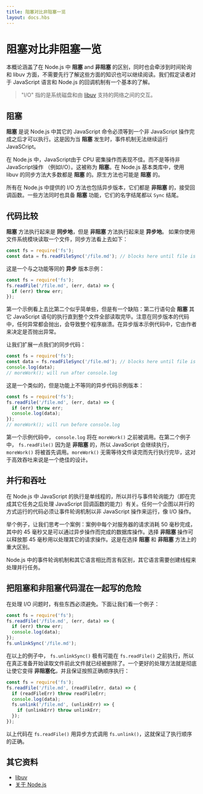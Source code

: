 ```yaml
---
title: 阻塞对比非阻塞一览
layout: docs.hbs
---
```


# 阻塞对比非阻塞一览

本概论涵盖了在 Node.js 中 **阻塞** and **非阻塞** 的区别，同时也会牵涉到时间轮询和 libuv 方面，不需要先行了解这些方面的知识也可以继续阅读。我们假定读者对于 JavaScript 语言和 Node.js 的回调机制有一个基本的了解。

> "I/O" 指的是系统磁盘和由 [libuv](http://libuv.org/) 支持的网络之间的交互。

## 阻塞

**阻塞** 是说 Node.js 中其它的 JavaScript 命令必须等到一个非 JavaScript 操作完成之后才可以执行。这是因为当 **阻塞** 发生时，事件机制无法继续运行JavaSCript。

在 Node.js 中，JavaScript由于 CPU 密集操作而表现不佳。而不是等待非 JavaScript操作 （例如I/O）。这被称为 **阻塞**。在 Node.js 基本类库中，使用 libuv 的同步方法大多数都是 **阻塞** 的。原生方法也可能是 **阻塞** 的。

所有在 Node.js 中提供的 I/O 方法也包括异步版本，它们都是 **非阻塞** 的，接受回调函数。一些方法同时也具备 **阻塞** 功能，它们的名字结尾都以 `Sync` 结尾。


## 代码比较

**阻塞** 方法执行起来是 **同步地**，但是 **非阻塞** 方法执行起来是 **异步地**。
如果你使用文件系统模块读取一个文件，同步方法看上去如下：

```js
const fs = require('fs');
const data = fs.readFileSync('/file.md'); // blocks here until file is read
```

这是一个与之功能等同的 **异步** 版本示例：

```js
const fs = require('fs');
fs.readFile('/file.md', (err, data) => {
  if (err) throw err;
});
```

第一个示例看上去比第二个似乎简单些，但是有一个缺陷：第二行语句会 **阻塞** 其它 JavaScript 语句的执行直到整个文件全部读取完毕。注意在同步版本的代码中，任何异常都会抛出，会导致整个程序崩溃。在异步版本示例代码中，它由作者来决定是否抛出异常。

让我们扩展一点我们的同步代码：

```js
const fs = require('fs');
const data = fs.readFileSync('/file.md'); // blocks here until file is read
console.log(data);
// moreWork(); will run after console.log
```

这是一个类似的，但是功能上不等同的异步代码示例版本：

```js
const fs = require('fs');
fs.readFile('/file.md', (err, data) => {
  if (err) throw err;
  console.log(data);
});
// moreWork(); will run before console.log
```

第一个示例代码中， `console.log` 将在 `moreWork()` 之前被调用。在第二个例子中， `fs.readFile()` 因为是 **非阻塞** 的，所以 JavaScript 会继续执行， `moreWork()` 将被首先调用。`moreWork()` 无需等待文件读完而先行执行完毕，这对于高效吞吐来说是一个绝佳的设计。


## 并行和吞吐

在 Node.js 中 JavaScript 的执行是单线程的，所以并行与事件轮询能力（即在完成其它任务之后处理 JavaScript 回调函数的能力）有关。任何一个企图以并行的方式运行的代码必须让事件轮询机制以非 JavaScript 操作来运行，像 I/O 操作。

举个例子，让我们思考一个案例：案例中每个对服务器的请求消耗 50 毫秒完成，其中的 45 毫秒又是可以通过异步操作而完成的数据库操作。选择 **非阻塞** 操作可以释放那 45 毫秒用以处理其它的请求操作。这是在选择 **阻塞** 和 **非阻塞** 方法上的重大区别。

Node.js 中的事件轮询机制和其它语言相比而言有区别，其它语言需要创建线程来处理并行任务。


## 把阻塞和非阻塞代码混在一起写的危险

在处理 I/O 问题时，有些东西必须避免。下面让我们看一个例子：

```js
const fs = require('fs');
fs.readFile('/file.md', (err, data) => {
  if (err) throw err;
  console.log(data);
});
fs.unlinkSync('/file.md');
```

在以上的例子中， `fs.unlinkSync()` 极有可能在 `fs.readFile()` 之前执行，所以在真正准备开始读取文件前此文件就已经被删除了。一个更好的处理方法就是彻底让使它变得 **非阻塞化**，并且保证按照正确顺序执行：

```js
const fs = require('fs');
fs.readFile('/file.md', (readFileErr, data) => {
  if (readFileErr) throw readFileErr;
  console.log(data);
  fs.unlink('/file.md', (unlinkErr) => {
    if (unlinkErr) throw unlinkErr;
  });
});
```

以上代码在 `fs.readFile()` 用异步方式调用 `fs.unlink()`，这就保证了执行顺序的正确。


## 其它资料

- [libuv](http://libuv.org/)
- [关于 Node.js](https://nodejs.org/en/about/)
